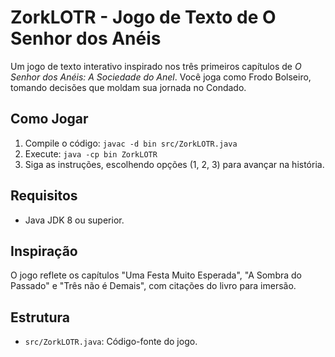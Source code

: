 # ZorkLOTR - Jogo de Texto de O Senhor dos Anéis

Um jogo de texto interativo inspirado nos três primeiros capítulos de *O Senhor dos Anéis: A Sociedade do Anel*. Você joga como Frodo Bolseiro, tomando decisões que moldam sua jornada no Condado.

## Como Jogar
1. Compile o código: `javac -d bin src/ZorkLOTR.java`
2. Execute: `java -cp bin ZorkLOTR`
3. Siga as instruções, escolhendo opções (1, 2, 3) para avançar na história.

## Requisitos
- Java JDK 8 ou superior.

## Inspiração
O jogo reflete os capítulos "Uma Festa Muito Esperada", "A Sombra do Passado" e "Três não é Demais", com citações do livro para imersão.

## Estrutura
- `src/ZorkLOTR.java`: Código-fonte do jogo.
